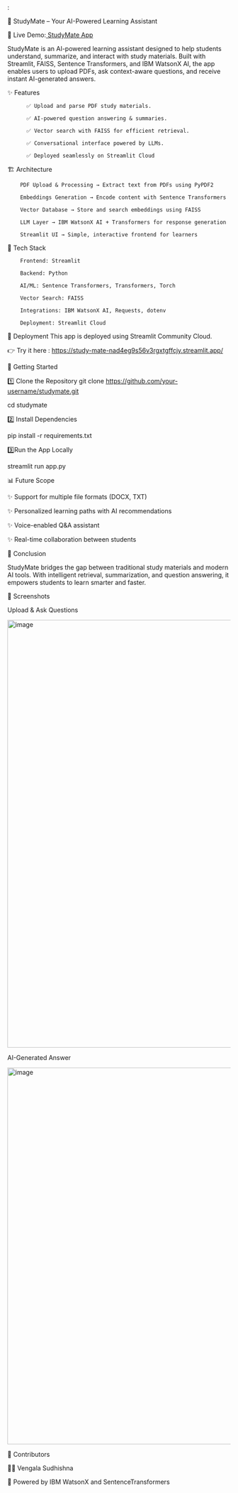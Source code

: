 :

📘 StudyMate – Your AI-Powered Learning Assistant

🔗 Live Demo:[ StudyMate App  ](https://study-mate-nad4eg9s56v3rgxtgffcjy.streamlit.app/)

StudyMate is an AI-powered learning assistant designed to help students understand, summarize, and interact with study materials.
Built with Streamlit, FAISS, Sentence Transformers, and IBM WatsonX AI, the app enables users to upload PDFs, ask context-aware questions, and receive instant AI-generated answers.

✨ Features

          ✅ Upload and parse PDF study materials.
          
          ✅ AI-powered question answering & summaries.
          
          ✅ Vector search with FAISS for efficient retrieval.
          
          ✅ Conversational interface powered by LLMs.
          
          ✅ Deployed seamlessly on Streamlit Cloud

🏗️ Architecture

        PDF Upload & Processing → Extract text from PDFs using PyPDF2
        
        Embeddings Generation → Encode content with Sentence Transformers
        
        Vector Database → Store and search embeddings using FAISS
        
        LLM Layer → IBM WatsonX AI + Transformers for response generation
        
        Streamlit UI → Simple, interactive frontend for learners 

📂 Tech Stack

        Frontend: Streamlit
        
        Backend: Python
        
        AI/ML: Sentence Transformers, Transformers, Torch
        
        Vector Search: FAISS
        
        Integrations: IBM WatsonX AI, Requests, dotenv
        
        Deployment: Streamlit Cloud

🚀 Deployment
This app is deployed using Streamlit Community Cloud.

👉 Try it here : https://study-mate-nad4eg9s56v3rgxtgffcjy.streamlit.app/  

🚀 Getting Started

1️⃣ Clone the Repository
git clone https://github.com/your-username/studymate.git

cd studymate

2️⃣ Install Dependencies

pip install -r requirements.txt  

3️⃣Run the App Locally

streamlit run app.py

📊 Future Scope

✨ Support for multiple file formats (DOCX, TXT)

✨ Personalized learning paths with AI recommendations

✨ Voice-enabled Q&A assistant

✨ Real-time collaboration between students 


🎯 Conclusion

StudyMate bridges the gap between traditional study materials and modern AI tools.
With intelligent retrieval, summarization, and question answering, it empowers students to learn smarter and faster. 

📸 Screenshots

Upload & Ask Questions

<img width="1848" height="964" alt="image" src="https://github.com/user-attachments/assets/0059d6c6-354f-4418-92a6-51c268805287" />


AI-Generated Answer

<img width="1841" height="849" alt="image" src="https://github.com/user-attachments/assets/a38760b0-15c8-4d65-a080-4bcff771a873" /> 


🤝 Contributors

👩‍💻 Vengala Sudhishna 

🤖 Powered by IBM WatsonX and SentenceTransformers 




